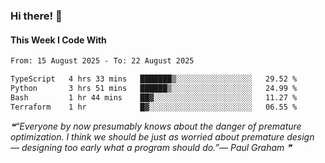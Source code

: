 ### Hi there! 👋

#### This Week I Code With
<!--START_SECTION:waka-->

```txt
From: 15 August 2025 - To: 22 August 2025

TypeScript   4 hrs 33 mins   ███████▒░░░░░░░░░░░░░░░░░   29.52 %
Python       3 hrs 51 mins   ██████▒░░░░░░░░░░░░░░░░░░   24.99 %
Bash         1 hr 44 mins    ██▓░░░░░░░░░░░░░░░░░░░░░░   11.27 %
Terraform    1 hr            █▓░░░░░░░░░░░░░░░░░░░░░░░   06.55 %
```

<!--END_SECTION:waka-->

<!--STARTS_HERE_QUOTE_README-->
<i>❝“Everyone by now presumably knows about the danger of premature optimization.  I think we should be just as worried about premature design — designing too early what a program should do.”— Paul Graham   ❞</i>
<!--ENDS_HERE_QUOTE_README-->
